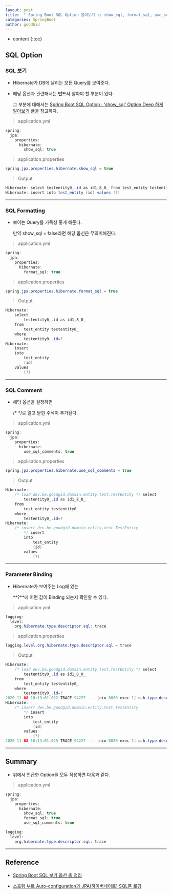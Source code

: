 ```yaml
---
layout: post
title:  " Spring Boot SQL Option 알아보기 :: show_sql, format_sql, use_sql_comments, org.hibernate.type.descriptor.sql "
categories: SpringBoot
author: goodGid
---
```

* content
{:toc}

## SQL Option

### SQL 보기

* Hibernate가 DB에 날리는 모든 Query를 보여준다.

* 해당 옵션과 관련해서는 **반드시** 알아야 할 부분이 있다.

  그 부분에 대해서는 [Spring Boot SQL Option : 'show_sql' Option Deep 하게 알아보기]({{site.url}}/Spring-Boot-SQL-Option-Show-SQL) 글을 참고하자.

> application.yml

``` java
spring:
  jpa:
    properties:
      hibernate:
        show_sql: true
```

> application.properties

```java
spring.jpa.properties.hibernate.show_sql = true
```

> Output

``` java
Hibernate: select testentity0_.id as id1_8_0_ from test_entity testentity0_ where testentity0_.id=?
Hibernate: insert into test_entity (id) values (?)
```



---

### SQL Formatting

* 보이는 Query를 가독성 좋게 해준다.

  만약 show_sql = false라면 해당 옵션은 무의미해진다.

> application.yml

``` java
spring:
  jpa:
    properties:
      hibernate:
        format_sql: true
```

> application.properties

```java
spring.jpa.properties.hibernate.format_sql = true
```

> Output

``` java
Hibernate: 
    select
        testentity0_.id as id1_8_0_ 
    from
        test_entity testentity0_ 
    where
        testentity0_.id=?
Hibernate: 
    insert 
    into
        test_entity
        (id) 
    values
        (?)
```

---


### SQL Comment

* 해당 옵션을 설정하면 
  
  /* */로 열고 닫힌 주석이 추가된다.

> application.yml

``` java
spring:
  jpa:
    properties:
      hibernate:
        use_sql_comments: true
```

> application.properties

```java
spring.jpa.properties.hibernate.use_sql_comments = true
```

> Output

``` java
Hibernate: 
    /* load dev.be.goodgid.domain.entity.test.TestEntity */ select
        testentity0_.id as id1_8_0_ 
    from
        test_entity testentity0_ 
    where
        testentity0_.id=?
Hibernate: 
    /* insert dev.be.goodgid.domain.entity.test.TestEntity
        */ insert 
        into
            test_entity
            (id) 
        values
            (?)
```

---

### Parameter Binding

* Hibernate가 보여주는 Log에 있는 

  **?**에 어떤 값이 Binding 되는지 확인할 수 있다.

> application.yml

``` java
logging:
  level:
    org.hibernate.type.descriptor.sql: trace
```

> application.properties

```java
logging.level.org.hibernate.type.descriptor.sql = trace
```

> Output

``` java
Hibernate: 
    /* load dev.be.goodgid.domain.entity.test.TestEntity */ select
        testentity0_.id as id1_8_0_ 
    from
        test_entity testentity0_ 
    where
        testentity0_.id=?
2020-11-08 10:13:01.022 TRACE 94227 --- [nio-8080-exec-1] o.h.type.descriptor.sql.BasicBinder      : binding parameter [1] as [VARCHAR] - [AAAAA]
Hibernate: 
    /* insert dev.be.goodgid.domain.entity.test.TestEntity
        */ insert 
        into
            test_entity
            (id) 
        values
            (?)
2020-11-08 10:13:01.025 TRACE 94227 --- [nio-8080-exec-1] o.h.type.descriptor.sql.BasicBinder      : binding parameter [1] as [VARCHAR] - [AAAAA]
```


---

## Summary

* 위에서 언급한 Option을 모두 적용하면 다음과 같다.

> application.yml

``` java
spring:
  jpa:
    properties:
      hibernate:
        show_sql: true
        format_sql: true
        use_sql_comments: true

logging:
  level:
    org.hibernate.type.descriptor.sql: trace
```

---

## Reference

* [Spring Boot SQL 보기 옵션 총 정리](https://lannstark.tistory.com/14)

* [스프링 부트 Auto-configuration과 JPA(하이버네이트) SQL문 로깅](https://www.popit.kr/%EC%8A%A4%ED%94%84%EB%A7%81-%EB%B6%80%ED%8A%B8-auto-configuration%EA%B3%BC-jpa%ED%95%98%EC%9D%B4%EB%B2%84%EB%84%A4%EC%9D%B4%ED%8A%B8-sql%EB%AC%B8-%EB%A1%9C%EA%B9%85/)